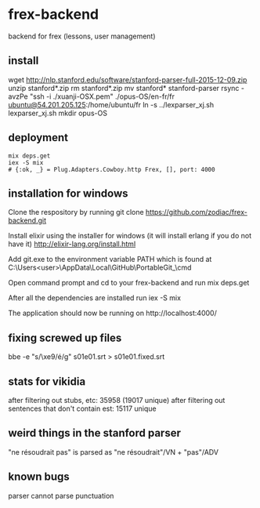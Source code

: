 # frex-backend
backend for frex (lessons, user management)

## install

wget http://nlp.stanford.edu/software/stanford-parser-full-2015-12-09.zip
unzip stanford*.zip
rm stanford*.zip
mv stanford* stanford-parser
rsync -avzPe "ssh -i ./xuanji-OSX.pem" ./opus-OS/en-fr/fr ubuntu@54.201.205.125:/home/ubuntu/fr
ln -s ../lexparser_xj.sh lexparser_xj.sh
mkdir opus-OS

## deployment

```
mix deps.get
iex -S mix
# {:ok, _} = Plug.Adapters.Cowboy.http Frex, [], port: 4000
```
## installation for windows
Clone the respository by running
git clone https://github.com/zodiac/frex-backend.git

Install elixir using the installer for windows (it will install erlang if you do not have it)
http://elixir-lang.org/install.html

Add git.exe to the environment variable PATH which is found at
C:\Users\<user>\AppData\Local\GitHub\PortableGit_<number>\cmd

Open command prompt and cd to your frex-backend and run
mix deps.get

After all the dependencies are installed run
iex -S mix

The application should now be running on 
http://localhost:4000/


## fixing screwed up files

bbe -e "s/\xe9/é/g" s01e01.srt > s01e01.fixed.srt

## stats for vikidia

after filtering out stubs, etc: 35958 (19017 unique)
after filtering out sentences that don't contain est: 15117 unique

## weird things in the stanford parser

"ne résoudrait pas" is parsed as "ne résoudrait"/VN + "pas"/ADV

## known bugs

parser cannot parse punctuation


